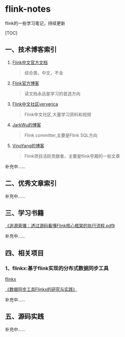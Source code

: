 # flink-notes
flink的一些学习笔记，持续更新

[TOC]

## 一、技术博客索引
1. [Flink中文官方文档](https://flink.apache.org/zh/) 
    >综合类，中文，不全

2. [Flink官方博客](https://flink.apache.org/blog/)
    > 读文档永远是学习的首选方向
3. [Flink中文社区ververica](https://ververica.cn/)
    > Flink中文社区,大量学习资料和视频
4. [JarkWu的博客](http://wuchong.me/)
    > Flink committer,主要是Flink SQL方向
5. [VinoYang的博客](https://blog.csdn.net/yanghua_kobe/article/category/6170573)
   > Flink项目活跃贡献者，主要是flink早期的一些文章

补充中……



## 二、优秀文章索引

补充中……


## 三、学习书籍
[《追源索骥：透过源码看懂Flink核心框架的执行流程.pdf》](./books/追源索骥：透过源码看懂Flink核心框架的执行流程.pdf)

补充中……

## 四、相关项目

### 1、flinkx:基于flink实现的分布式数据同步工具
[flinkx](https://github.com/DTStack/flinkx)


[《数据同步工具Flinkx的研究与实践》](https://blog.csdn.net/u013128262/article/details/103510510)

补充中……

## 五、源码实践

补充中……